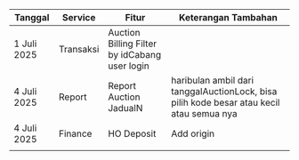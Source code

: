 
| Tanggal     | Service   | Fitur                                         | Keterangan Tambahan                                                                      |
| ----------- | --------- | --------------------------------------------- | ---------------------------------------------------------------------------------------- |
| 1 Juli 2025 | Transaksi | Auction Billing Filter by idCabang user login |                                                                                          |
| 4 Juli 2025 | Report    | Report Auction JadualN                        | haribulan ambil dari tanggalAuctionLock, bisa pilih kode besar atau kecil atau semua nya |
| 4 Juli 2025 | Finance   | HO Deposit                                    | Add origin                                                                               |
|             |           |                                               |                                                                                          |

